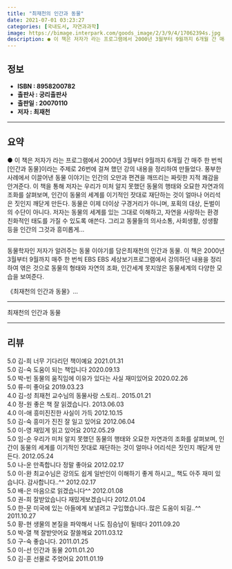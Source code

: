 ```yaml
---
title: "최재천의 인간과 동물"
date: 2021-07-01 03:23:27
categories: [국내도서, 자연과과학]
image: https://bimage.interpark.com/goods_image/2/3/9/4/17062394s.jpg
description: ● 이 책은 저자가 라는 프로그램에서 2000년 3월부터 9월까지 6개월 간 매주 한 번씩 [인간과 동물]이라는 주제로 26번에 걸쳐 했던 강의 내용을 정리하여 만들었다. 풍부한 사례에서 이끌어낸 동물 이야기는 인간의 오만과 편견을 깨뜨리는 짜릿한 지적 쾌감을 안겨준다. 이 책을 통해
---
```


## **정보**

- **ISBN : 8958200782**
- **출판사 : 궁리출판사**
- **출판일 : 20070110**
- **저자 : 최재천**

------



## **요약**

●  이 책은 저자가 라는 프로그램에서 2000년 3월부터 9월까지 6개월 간 매주 한 번씩 [인간과 동물]이라는 주제로 26번에 걸쳐 했던 강의 내용을 정리하여 만들었다. 풍부한 사례에서 이끌어낸 동물 이야기는 인간의 오만과 편견을 깨뜨리는 짜릿한 지적 쾌감을 안겨준다. 이 책을 통해 저자는 우리가 미처 알지 못했던 동물의 행태와 오묘한 자연과의 조화를 살펴보며, 인간이 동물의 세계를 이기적인 잣대로 재단하는 것이 얼마나 어리석은 짓인지 깨닫게 만든다. 동물은 이제 더이상 구경거리가 아니며, 포획의 대상, 돈벌이의 수단이 아니다. 저자는 동물의 세계를 있는 그대로 이해하고, 자연을 사랑하는 환경 친화적인 태도를 가질 수 있도록 애쓴다. 그리고 동물들의 의사소통, 사회생활, 성생활 등을 인간의 그것과 흥미롭게...

------

동물학자인 저자가 알려주는 동물 이야기를 담은최재천의 인간과 동물. 이 책은 2000년 3월부터 9월까지 매주 한 번씩 EBS EBS 세상보기프로그램에서 강의하던 내용을 정리하여 엮은 것으로 동물의 형태와 자연의 조화, 인간세계 못지않은 동물세계의 다양한 모습을 보여준다.

《최재천의 인간과 동물》... 

------


최재천의 인간과 동물 

------


## **리뷰** 

5.0 김-희 너무 기다리던 책이예요 2021.01.31 <br/>5.0 김-숙 도움이 되는 책입니다 2020.09.13 <br/>5.0 박-빈 동물의 움직임에 이유가 있다는 사실
재미있어요 2020.02.26 <br/>5.0 류-미 좋아요 2019.03.23 <br/>4.0 김-성 최재천 교수님의 동물사랑 스토리.. 2015.01.21 <br/>4.0 정-원 좋은 책 잘 읽겠습니다. 2013.06.03 <br/>4.0 이-애 흥미진진한 사실이 가득 2012.10.15 <br/>5.0 김-숙 흥미가 진진 잘 일고 있어요 2012.06.04 <br/>5.0 이-영 재밌게 읽고 있어요 2012.05.29 <br/>5.0 임-순 우리가 미처 알지 못했던 동물의 행태와 오묘한 자연과의 조화를 살펴보며, 인간이 동물의 세계를 이기적인 잣대로 재단하는 것이 얼마나 어리석은 짓인지 깨닫게 만든다. 2012.05.24 <br/>5.0 나-운 만족합니다 정말 좋아요 2012.02.17 <br/>5.0 이-완 최교수님은 강의도 쉽게 일반인이 이해하기 좋게 하시고,, 책도 아주 재미 있습니다. 감사합니다..^^ 2012.02.17 <br/>5.0 배-은 마음으로 읽겠습니다^^ 2012.01.08 <br/>5.0 권-희 잘받았습니다 재밌게보겠습니다 2012.01.04 <br/>5.0 한-문 미국에 있는 아들에게 보낼려고 구입했습니다..많은 도움이 되길..^^ 2011.10.27 <br/>5.0 황-현 생물의 본질을 파악해서 나도 짐승남이 될테다 2011.09.20 <br/>5.0 박-열 책 잘받앗어요 잘쓸께요 2011.03.12 <br/>5.0 구-숙 좋습니다. 2011.01.25 <br/>5.0 이-선 인간과 동물 2011.01.20 <br/>5.0 김-훈 선물로 주었어요 2011.01.19 <br/>